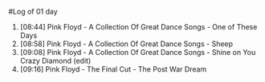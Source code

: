 #Log of 01 day

1. [08:44] Pink Floyd - A Collection Of Great Dance Songs - One of These Days
1. [08:58] Pink Floyd - A Collection Of Great Dance Songs - Sheep
1. [09:08] Pink Floyd - A Collection Of Great Dance Songs - Shine on You Crazy Diamond (edit)
1. [09:16] Pink Floyd - The Final Cut - The Post War Dream
